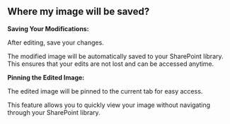## Where my image will be saved?


<p><b>Saving Your Modifications:</b></p>
<p class="no-margin">After editing, save your changes.</p>
<p class="no-margin"></p>
<p class="no-margin">The modified image will be automatically saved to your SharePoint library. This ensures that your edits are not lost and can be accessed anytime.</p>
<p class="no-margin"></p>
<p class="no-margin"></p>
<p><b>Pinning the Edited Image:</b></p>
<p class="no-margin">The edited image will be pinned to the current tab for easy access.</p>
<p class="no-margin"></p>
<p class="no-margin">This feature allows you to quickly view your image without navigating through your SharePoint library.</p>
<p class="no-margin"></p>

 <Hubspot />